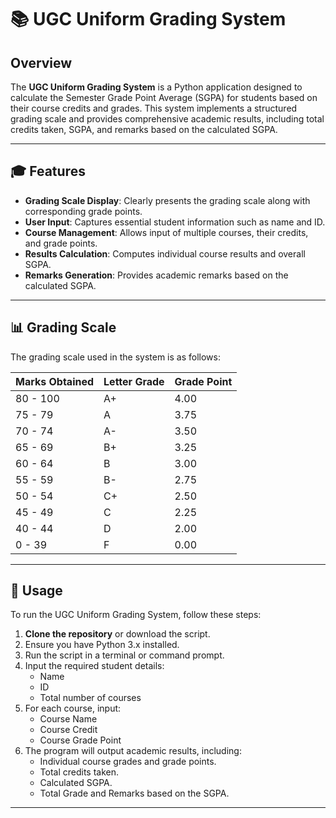 # 📚 UGC Uniform Grading System

## Overview

The **UGC Uniform Grading System** is a Python application designed to calculate the Semester Grade Point Average (SGPA) for students based on their course credits and grades. This system implements a structured grading scale and provides comprehensive academic results, including total credits taken, SGPA, and remarks based on the calculated SGPA.

---

## 🎓 Features

- **Grading Scale Display**: Clearly presents the grading scale along with corresponding grade points.
- **User Input**: Captures essential student information such as name and ID.
- **Course Management**: Allows input of multiple courses, their credits, and grade points.
- **Results Calculation**: Computes individual course results and overall SGPA.
- **Remarks Generation**: Provides academic remarks based on the calculated SGPA.

---

## 📊 Grading Scale

The grading scale used in the system is as follows:

| Marks Obtained | Letter Grade | Grade Point |
|----------------|--------------|-------------|
| 80 - 100       | A+           | 4.00        |
| 75 - 79        | A            | 3.75        |
| 70 - 74        | A-           | 3.50        |
| 65 - 69        | B+           | 3.25        |
| 60 - 64        | B            | 3.00        |
| 55 - 59        | B-           | 2.75        |
| 50 - 54        | C+           | 2.50        |
| 45 - 49        | C            | 2.25        |
| 40 - 44        | D            | 2.00        |
| 0 - 39         | F            | 0.00        |

---

## 🚀 Usage

To run the UGC Uniform Grading System, follow these steps:

1. **Clone the repository** or download the script.
2. Ensure you have Python 3.x installed.
3. Run the script in a terminal or command prompt.
4. Input the required student details:
   - Name
   - ID
   - Total number of courses
5. For each course, input:
   - Course Name
   - Course Credit
   - Course Grade Point
6. The program will output academic results, including:
   - Individual course grades and grade points.
   - Total credits taken.
   - Calculated SGPA.
   - Total Grade and Remarks based on the SGPA.

---
